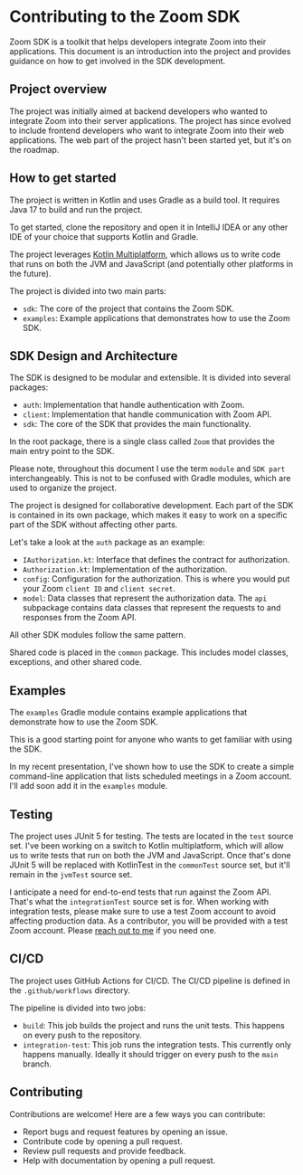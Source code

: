 # Contributing to the Zoom SDK
Zoom SDK is a toolkit that helps developers integrate Zoom into their applications.
This document is an introduction into the project  and provides guidance on how to get involved in the SDK development.

## Project overview
The project was initially aimed at backend developers who wanted to integrate Zoom into their server applications.
The project has since evolved to include frontend developers who want to integrate Zoom into their web applications.
The web part of the project hasn't been started yet, but it's on the roadmap.

## How to get started
The project is written in Kotlin and uses Gradle as a build tool.
It requires Java 17 to build and run the project.

To get started, clone the repository and open it in IntelliJ IDEA or any
other IDE of your choice that supports Kotlin and Gradle.

The project leverages [Kotlin Multiplatform](https://kotlinlang.org/docs/multiplatform.html), which allows us 
to write code that runs on both the JVM and JavaScript (and potentially other platforms in the future).

The project is divided into two main parts:
* `sdk`: The core of the project that contains the Zoom SDK.
* `examples`: Example applications that demonstrates how to use the Zoom SDK.

## SDK Design and Architecture
The SDK is designed to be modular and extensible. It is divided into several packages:
* `auth`: Implementation that handle authentication with Zoom.
* `client`: Implementation that handle communication with Zoom API.
* `sdk`: The core of the SDK that provides the main functionality.

In the root package, there is a single class called `Zoom` that provides the main entry point to the SDK.

Please note, throughout this document I use the term `module` and `SDK part` interchangeably.
This is not to be confused with Gradle modules, which are used to organize the project.

The project is designed for collaborative development. Each part of the SDK
is contained in its own package, which makes it easy to work on a specific part
of the SDK without affecting other parts.

Let's take a look at the `auth` package as an example:
* `IAuthorization.kt`: Interface that defines the contract for authorization.
* `Authorization.kt`: Implementation of the authorization.
* `config`: Configuration for the authorization. This is where you would put your Zoom `client ID` and `client secret`.
* `model`: Data classes that represent the authorization data. The `api` subpackage contains data classes that represent the requests to and responses from the Zoom API.

All other SDK modules follow the same pattern.

Shared code is placed in the `common` package. This includes model classes, exceptions, and other shared code.

## Examples
The `examples` Gradle module contains example applications that demonstrate how to use the Zoom SDK.

This is a good starting point for anyone who wants to get familiar with using the SDK.

In my recent presentation, I've shown how to use the SDK to create a simple command-line application
that lists scheduled meetings in a Zoom account. I'll add soon add it in the `examples` module.

## Testing
The project uses JUnit 5 for testing. The tests are located in the `test` source set.
I've been working on a switch to Kotlin multiplatform, which will allow us to write tests that run
on both the JVM and JavaScript. Once that's done JUnit 5 will be replaced with KotlinTest in the `commonTest` source set,
but it'll remain in the `jvmTest` source set.

I anticipate a need for end-to-end tests that run against the Zoom API. That's what the `integrationTest` source set is for.
When working with integration tests, please make sure to use a test Zoom account to avoid affecting production data.
As a contributor, you will be provided with a test Zoom account. Please [reach out to me](https://www.linkedin.com/in/zezulatomas/) if you need one.

## CI/CD
The project uses GitHub Actions for CI/CD. The CI/CD pipeline is defined in the `.github/workflows` directory.

The pipeline is divided into two jobs:
* `build`: This job builds the project and runs the unit tests. This happens on every push to the repository.
* `integration-test`: This job runs the integration tests. This currently only happens manually. Ideally it should trigger on every push to the `main` branch.

## Contributing
Contributions are welcome! Here are a few ways you can contribute:
* Report bugs and request features by opening an issue.
* Contribute code by opening a pull request.
* Review pull requests and provide feedback.
* Help with documentation by opening a pull request.
